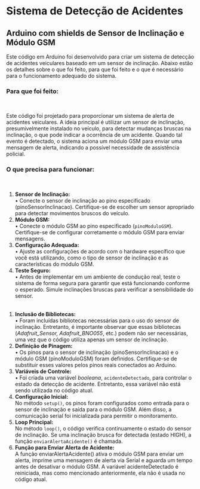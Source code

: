 # Sistema de Detecção de Acidentes 
## Arduino com shields de Sensor de Inclinação e Módulo GSM

<p>Este código em Arduino foi desenvolvido para criar um sistema de detecção de acidentes veiculares baseado em um sensor de inclinação. Abaixo estão os detalhes sobre o que foi feito, para que foi feito e o que é necessário para o funcionamento adequado do sistema.</p>

### Para que foi feito:
<br>
<p>Este código foi projetado para proporcionar um sistema de alerta de acidentes veiculares. A ideia principal é utilizar um sensor de inclinação, presumivelmente instalado no veículo, para detectar mudanças bruscas na inclinação, o que pode indicar a ocorrência de um acidente. Quando tal evento é detectado, o sistema aciona um módulo GSM para enviar uma mensagem de alerta, indicando a possível necessidade de assistência policial.</p>

### O que precisa para funcionar:
<br>
<table>
	<ol>
		<li>
			<b>Sensor de Inclinação:</b>
			<br>
			• Conecte o sensor de inclinação ao pino especificado (pinoSensorInclinacao). Certifique-se de escolher um sensor apropriado para detectar movimentos bruscos do veículo.
		</li>
		<li>
			<b>Módulo GSM:</b>
			<br>
			• Conecte o módulo GSM ao pino especificado (<code>pinoModuloGSM</code>). Certifique-se de configurar corretamente o módulo GSM para enviar mensagens.
		</li>
		<li>
			<b>Configuração Adequada:</b>
			<br>
			• Ajuste as configurações de acordo com o hardware específico que você está utilizando, como o tipo de sensor de inclinação e as características do módulo GSM.
		</li>
		<li>
			<b>Teste Seguro:</b>
			<br>
			• Antes de implementar em um ambiente de condução real, teste o sistema de forma segura para garantir que está funcionando conforme o esperado. Simule inclinações bruscas para verificar a sensibilidade do sensor.

<table>
	<ol>
		<li>
			<b>Inclusão de Bibliotecas:</b>
			<br>
			• Foram incluídas bibliotecas necessárias para o uso do sensor de inclinação. Entretanto, é importante observar que essas bibliotecas (<i>Adafruit_Sensor, Adafruit_BNO055</i>, etc.) podem não ser necessárias, uma vez que o código utiliza apenas um sensor de inclinação.
		</li>
		<li>
			<b>Definição de Pinagem:</b>
			<br>
			• Os pinos para o sensor de inclinação (pinoSensorInclinacao) e o módulo GSM (pinoModuloGSM) foram definidos. Certifique-se de substituir esses valores pelos pinos reais conectados ao Arduino.
		</li>
		<li>
			<b>Variáveis de Controle:</b>
			<br>
			• Foi criada uma variável <i>booleana</i>, <code>acidenteDetectado</code>, para controlar o estado da detecção de acidente. Entretanto, essa variável não está sendo utilizada no código atual.
		</li>
		<li>
			<b>Configuração Inicial:</b>
			<br>
			No método <code>setup()</code>, os pinos foram configurados como entrada para o sensor de inclinação e saída para o módulo GSM. Além disso, a comunicação serial foi inicializada para permitir o monitoramento.
		</li>
		<li>
			<b>Loop Principal:</b>
			<br>
			No método <code>loop()</code>, o código verifica continuamente o estado do sensor de inclinação. Se uma inclinação brusca for detectada (estado HIGH), a função <code>enviarAlertaAcidente()</code> é chamada.
		</li>
		<li>
			<b>Função para Enviar Alerta de Acidente:</b>
			<br>
			A função enviarAlertaAcidente() ativa o módulo GSM para enviar um alerta, imprime uma mensagem de alerta via Serial e aguarda um tempo antes de desativar o módulo GSM. A variável acidenteDetectado é reiniciada, mas como mencionado anteriormente, ela não é usada no código atual.
		</li>
	</ol>
</table>